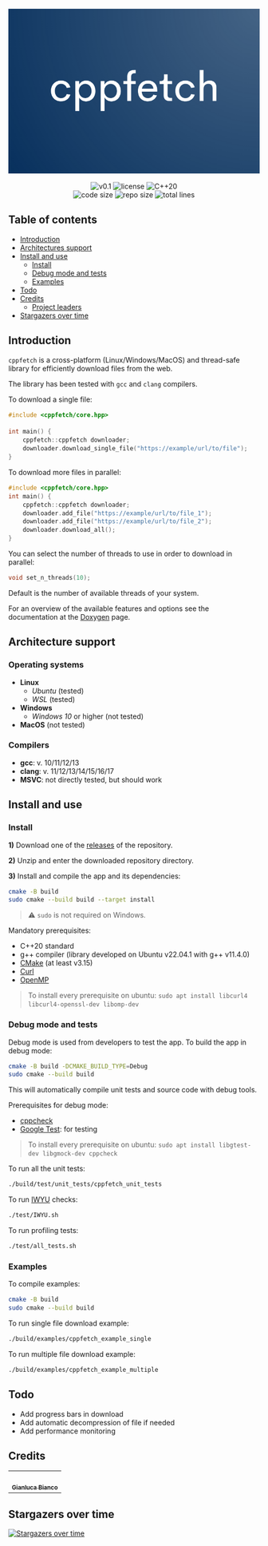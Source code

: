 <p align="center">
  <img src="https://github.com/JustWhit3/cppfetch/blob/main/img/logo.png" alt="Logo" width=600>
</p>
<p align="center">
    <img title="v0.1" alt="v0.1" src="https://img.shields.io/badge/version-v0.1-informational?style=flat-square"
    <a href="LICENSE">
        <img title="MIT License" alt="license" src="https://img.shields.io/badge/license-MIT-informational?style=flat-square">
    </a>
	<img title="C++20" alt="C++20" src="https://img.shields.io/badge/c++-20-informational?style=flat-square"><br/>
	<img title="Code size" alt="code size" src="https://img.shields.io/github/languages/code-size/JustWhit3/cppfetc?color=red">
	<img title="Repo size" alt="repo size" src="https://img.shields.io/github/repo-size/JustWhit3/cppfetc?color=red">
	<img title="Lines of code" alt="total lines" src="https://img.shields.io/tokei/lines/github/JustWhit3/cppfetc?color=red">
</p>

## Table of contents

- [Introduction](#introduction)
- [Architectures support](#architectures-support)
- [Install and use](#install-and-use)
  - [Install](#install)
  - [Debug mode and tests](#debug-mode-and-tests)
  - [Examples](#examples)
- [Todo](#todo)
- [Credits](#credits)
  - [Project leaders](#project-leaders)
- [Stargazers over time](#stargazers-over-time)

## Introduction

`cppfetch` is a cross-platform (Linux/Windows/MacOS) and thread-safe library for efficiently download files from the web.

The library has been tested with `gcc` and `clang` compilers.

To download a single file:

```c++
#include <cppfetch/core.hpp>

int main() {
    cppfetch::cppfetch downloader;
    downloader.download_single_file("https://example/url/to/file");
}
```

To download more files in parallel:

```c++
#include <cppfetch/core.hpp>
int main() {
    cppfetch::cppfetch downloader;
    downloader.add_file("https://example/url/to/file_1");
    downloader.add_file("https://example/url/to/file_2");
    downloader.download_all();
}
```

You can select the number of threads to use in order to download in parallel:
```c++
void set_n_threads(10);
```

Default is the number of available threads of your system.

For an overview of the available features and options see the documentation at the [Doxygen](https://justwhit3.github.io/cppfetch/) page.

## Architecture support

### Operating systems

- **Linux**
  - *Ubuntu* (tested)
  - *WSL* (tested)
- **Windows**
  - *Windows 10* or higher (not tested)
- **MacOS** (not tested)

### Compilers

- **gcc**: v. 10/11/12/13
- **clang**: v. 11/12/13/14/15/16/17
- **MSVC**: not directly tested, but should work

## Install and use

### Install

**1)** Download one of the [releases](https://github.com/JustWhit3/cppfetch/releases) of the repository.

**2)** Unzip and enter the downloaded repository directory.

**3)** Install and compile the app and its dependencies:

```bash
cmake -B build
sudo cmake --build build --target install
```

> :warning: `sudo` is not required on Windows.

Mandatory prerequisites:

- C++20 standard
- g++ compiler (library developed on Ubuntu v22.04.1 with g++ v11.4.0)
- [CMake](https://cmake.org/) (at least v3.15)
- [Curl](https://curl.se/libcurl/)
- [OpenMP](https://www.openmp.org/)

> To install every prerequisite on ubuntu:
> `sudo apt install libcurl4 libcurl4-openssl-dev libomp-dev`

### Debug mode and tests

Debug mode is used from developers to test the app. To build the app in debug mode:

```bash
cmake -B build -DCMAKE_BUILD_TYPE=Debug
sudo cmake --build build
```

This will automatically compile unit tests and source code with debug tools.

Prerequisites for debug mode:

- [cppcheck](https://cppcheck.sourceforge.io/)
- [Google Test](https://github.com/google/googletest): for testing

> To install every prerequisite on ubuntu:
> `sudo apt install libgtest-dev libgmock-dev cppcheck`

To run all the unit tests:

```bash
./build/test/unit_tests/cppfetch_unit_tests
```

To run [IWYU](https://github.com/include-what-you-use/include-what-you-use) checks:

```bash
./test/IWYU.sh
```

To run profiling tests:

```bash
./test/all_tests.sh
```


### Examples

To compile examples:

```bash
cmake -B build
sudo cmake --build build
```

To run single file download example:

```bash
./build/examples/cppfetch_example_single
```

To run multiple file download example:

```bash
./build/examples/cppfetch_example_multiple
```

## Todo

- Add progress bars in download
- Add automatic decompression of file if needed
- Add performance monitoring

## Credits

<table>
  <tr>
    <td align="center"><a href="https://justwhit3.github.io/"><img src="https://avatars.githubusercontent.com/u/48323961?v=4" width="100px;" alt=""/><br /><sub><b>Gianluca Bianco</b></sub></a></td>
  </tr>
</table>

<!-- ALL-CONTRIBUTORS-LIST:START - Do not remove or modify this section -->
<!-- prettier-ignore-start -->
<!-- markdownlint-disable -->

<!-- markdownlint-restore -->
<!-- prettier-ignore-end -->

<!-- ALL-CONTRIBUTORS-LIST:END -->

## Stargazers over time

[![Stargazers over time](https://starchart.cc/JustWhit3/cppfetch.svg)](https://starchart.cc/JustWhit3/cppfetch)
